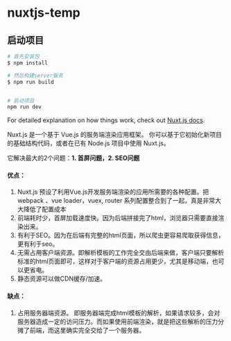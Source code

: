 # nuxtjs-temp

## 启动项目

```bash
# 首先安装包
$ npm install

# 然后构建server服务
$ npm run build


# 启动项目
npm run dev
```

For detailed explanation on how things work, check out [Nuxt.js docs](https://nuxtjs.org).


Nuxt.js 是一个基于 Vue.js 的服务端渲染应用框架。 你可以基于它初始化新项目的基础结构代码，或者在已有 Node.js 项目中使用 Nuxt.js。 

它解决最大的2个问题：**1. 首屏问题，2. SEO问题**

#### 优点：
1. Nuxt.js 预设了利用Vue.js开发服务端渲染的应用所需要的各种配置。把 webpack 、vue loader，vuex, router 系列配置整合到了一起，真是非常大大降低了配置成本
2. 前端耗时少，首屏加载速度快。因为后端拼接完了html，浏览器只需要直接渲染出来。
2. 有利于SEO。因为在后端有完整的html页面，所以爬虫更容易爬取获得信息，更有利于seo。
3. 无需占用客户端资源。即解析模板的工作完全交由后端来做，客户端只要解析标准的html页面即可，这样对于客户端的资源占用更少，尤其是移动端，也可以更省电。
4. 静态资源可以做CDN缓存/加速。

#### 缺点：
1. 占用服务器端资源。
即服务器端完成html模板的解析，如果请求较多，会对服务器造成一定的访问压力。而如果使用前端渲染，就是把这些解析的压力分摊了前端，而这里确实完全交给了一个服务器。

